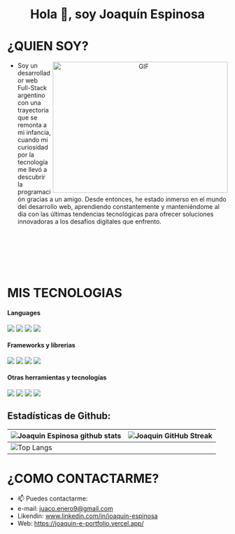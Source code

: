 # <h1 align="center">Hola 👋, soy Joaquín Espinosa</h1>

# ¿QUIEN SOY?

<a target="_blank" align="center">
  <img align="right" top="500" height="300" width="400" alt="GIF" src="https://media.giphy.com/media/SWoSkN6DxTszqIKEqv/giphy.gif">
</a>



- Soy un desarrollador web Full-Stack argentino con una trayectoria que se remonta a mi infancia, cuando mi curiosidad por la tecnología me llevó a descubrir la programación gracias a un amigo. Desde entonces, he estado inmerso en el mundo del desarrollo web, aprendiendo constantemente y manteniéndome al día con las últimas tendencias tecnológicas para ofrecer soluciones innovadoras a los desafíos digitales que enfrento.
<br/>
<br/>
<br/>
<br/>
<br/>


# MIS TECNOLOGIAS

<h4> Languages </h4>
<span>
  <img src="https://img.shields.io/badge/HTML5-E34F26?style=for-the-badge&logo=html5&logoColor=white">
  <img src="https://img.shields.io/badge/CSS3-1572B6?style=for-the-badge&logo=css3&logoColor=white">
  <img src="https://img.shields.io/badge/JavaScript-F7DF1E?style=for-the-badge&logo=javascript&logoColor=black">
  <img src= "https://img.shields.io/badge/typescript-%23007ACC.svg?style=for-the-badge&logo=typescript&logoColor=white">
</span>

<h4> Frameworks y librerias </h4>
<span>
  <img src= "https://img.shields.io/badge/express.js-%23404d59.svg?style=for-the-badge&logo=express&logoColor=%2361DAFB">
  <img src= "https://img.shields.io/badge/node.js-6DA55F?style=for-the-badge&logo=node.js&logoColor=white">
  <img src= "https://img.shields.io/badge/react-%2320232a.svg?style=for-the-badge&logo=react&logoColor=%2361DAFB">
  <img src= "https://img.shields.io/badge/redux-%23593d88.svg?style=for-the-badge&logo=redux&logoColor=white">
</span>

<h4> Otras herramientas y tecnologías </h4>
<span>
  <img src="https://img.shields.io/badge/Git-F05032?style=for-the-badge&logo=git&logoColor=white">
  <img src="https://img.shields.io/badge/jira-%230A0FFF.svg?style=for-the-badge&logo=jira&logoColor=white">
  <img src="https://img.shields.io/badge/MongoDB-%234ea94b.svg?style=for-the-badge&logo=mongodb&logoColor=white">
  <img src="https://img.shields.io/badge/postgres-%23316192.svg?style=for-the-badge&logo=postgresql&logoColor=white">
</span>


<h2>Estadísticas de Github:</h2> 

| ![Joaquin Espinosa github stats](https://github-readme-stats.vercel.app/api?username=joaquin-espinosa733&show_icons=true&theme=tokyonight) | ![Joaquin GitHub Streak](https://github-readme-streak-stats.herokuapp.com/?user=joaquin-espinosa733&theme=tokyonight) |
| --- | --- |
| ![Top Langs](https://github-readme-stats.vercel.app/api/top-langs/?username=joaquin-espinosa733&theme=tokyonight)


# ¿COMO CONTACTARME?

- 📫 Puedes contactarme:
- e-mail: juaco.enero9@gmail.com
- Likendin: www.linkedin.com/in/joaquin-espinosa
- Web: https://joaquin-e-portfolio.vercel.app/
